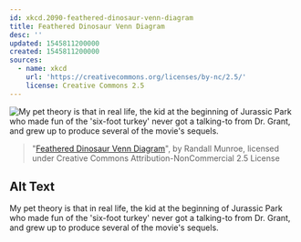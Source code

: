 ```yaml
---
id: xkcd.2090-feathered-dinosaur-venn-diagram
title: Feathered Dinosaur Venn Diagram
desc: ''
updated: 1545811200000
created: 1545811200000
sources:
  - name: xkcd
    url: 'https://creativecommons.org/licenses/by-nc/2.5/'
    license: Creative Commons 2.5
---
```

![My pet theory is that in real life, the kid at the beginning of Jurassic Park who made fun of the 'six-foot turkey' never got a talking-to from Dr. Grant, and grew up to produce several of the movie's sequels.](https://imgs.xkcd.com/comics/feathered_dinosaur_venn_diagram.png)
> "[Feathered Dinosaur Venn Diagram](https://xkcd.com/2090/)", by Randall Munroe, licensed under Creative Commons Attribution-NonCommercial 2.5 License

## Alt Text
My pet theory is that in real life, the kid at the beginning of Jurassic Park who made fun of the 'six-foot turkey' never got a talking-to from Dr. Grant, and grew up to produce several of the movie's sequels.
